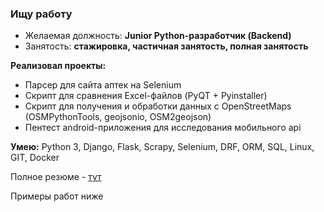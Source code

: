 ### Ищу работу

- Желаемая должность: **Junior Python-разработчик (Backend)**
- Занятость: **стажировка, частичная занятость, полная занятость**

**Реализовал проекты:**
- Парсер для сайта аптек на Selenium
- Скрипт для сравнения Excel-файлов (PyQT + Pyinstaller)
- Скрипт для получения и обработки данных с OpenStreetMaps (OSMPythonTools, geojsonio, OSM2geojson)
- Пентест android-приложения для исследования мобильного api

**Умею:** Python 3, Django, Flask, Scrapy, Selenium, DRF, ORM, SQL, Linux, GIT, Docker


Полное резюме - [тут](https://andmerk93.github.io/)

Примеры работ ниже